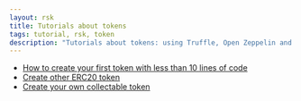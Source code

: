 ```yaml
---
layout: rsk
title: Tutorials about tokens
tags: tutorial, rsk, token
description: "Tutorials about tokens: using Truffle, Open Zeppelin and others with RSK"
---
```


- [How to create your first token with less than 10 lines of code](/tutorials/tokens/create-a-token/)
- [Create other ERC20 token](/tutorials/tokens/create-a-token-02/)
- [Create your own collectable token](/tutorials/tokens/create-a-collectable-token/)

